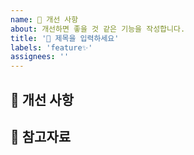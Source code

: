 ```yaml
---
name: 💫 개선 사항
about: 개선하면 좋을 것 같은 기능을 작성합니다.
title: '💫 제목을 입력하세요'
labels: 'feature✨'
assignees: ''
---
```


## 📍 개선 사항

<!-- 개선하면 좋을 사항을 작성해 주세요 ex) 애니메이션, 성능, 코드 등 -->
<!-- 이미지나 gif를 첨부해도 좋습니다 -->

## 🔗 참고자료

<!-- 참고할만한 자료 링크 첨부 -->
